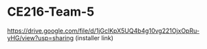 # CE216-Team-5

https://drive.google.com/file/d/1jGclKpX5UQ4b4g10vg221OjxOpRu-yHG/view?usp=sharing  (installer link)
